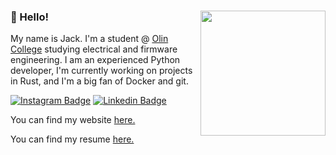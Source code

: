 ### :wave: Hello! <a href="https://www.jackgreenberg.co/"><img src="https://www.jackgreenberg.co/images/illustration.png" align="right" height="200" /></a>

My name is Jack. I'm a student @ [Olin College](http://www.olin.edu) studying electrical and firmware engineering. I am an experienced Python developer, I'm currently working on projects in Rust, and I'm a big fan of Docker and git.

[![Instagram Badge](https://img.shields.io/badge/pronouns-he%2Fhim-9cf)](https://jackgreenberg.co) [![Linkedin Badge](https://img.shields.io/badge/LinkedIn-jacklgreenberg?&style=flat&logo=Linkedin&logoColor=white&color=0077B5)](https://www.linkedin.com/in/samujjwaal/ "Connect on LinkedIn")

You can find my website [here.](https://www.jackgreenberg.co)

You can find my resume [here.](https://www.jackgreenberg.co/documents/resume.pdf)